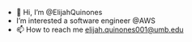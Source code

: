 - 👋 Hi, I’m @ElijahQuinones
- I’m interested a software engineer @AWS
- 📫 How to reach me elijah.quinones001@umb.edu

<!---
ElijahQuinones/ElijahQuinones is a ✨ special ✨ repository because its `README.md` (this file) appears on your GitHub profile.
You can click the Preview link to take a look at your changes.
--->
